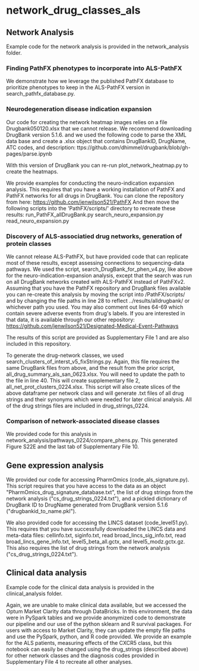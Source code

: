 # network_drug_classes_als

## Network Analysis
Example code for the network analysis is provided in the network_analysis folder.

### Finding PathFX phenotypes to incorporate into ALS-PathFX
We demonstrate how we leverage the published PathFX database to prioritize phenotypes to keep in the ALS-PathFX version in search_pathfx_database.py.

### Neurodegeneration disease indication expansion
Our code for creating the network heatmap images relies on a file Drugbank050120.xlsx that we cannot release. We recommend downloading DrugBank version 5.1.6. and we used the following code to parse the XML data base and create a .xlsx object that contains DrugBankID, DrugName, ATC codes, and description: ttps://github.com/dhimmel/drugbank/blob/gh-pages/parse.ipynb

With this version of DrugBank you can re-run plot_network_heatmap.py to create the heatmaps.

We provide examples for conducting the neuro-indication expansion analysis. This requires that you have a working installation of PathFX and PathFX networks for all drugs in DrugBank. You can clone the repository from here: https://github.com/jenwilson521/PathFX
And then move the following scripts into the 'PathFX/scripts/' directory to recreate these results:
run_PathFX_allDrugBank.py
search_neuro_expansion.py
read_neuro_expansion.py
### Discovery of ALS-associatied drug networks, generation of protein classes
We cannot release ALS-PathFX, but have provided code that can replicate most of these results, except assessing connections to sequencing-data pathways. We used the script, search_DrugBank_for_phen_v4.py, like above for the neuro-indication-expansion analysis, except that the search was run on all DrugBank networks created with ALS-PathFX instead of PathFXv2. Assuming that you have the PathFX repository and DrugBank files available you can re-create this analysis by moving the script into /PathFX/scripts/ and by changing the file paths in line 28 to reflect ../results/alldrugbank/ or whichever path you used. You may also comment out lines 64-69 which contain severe adverse events from drug's labels. If you are interested in that data, it is available through our other repository: https://github.com/jenwilson521/Designated-Medical-Event-Pathways

The results of this script are provided as Supplementary File 1 and are also included in this repository. 

To generate the drug-network classes, we used search_clusters_of_interst_v5_fixStrings.py. Again, this file requires the same DrugBank files from above, and the result from the prior script, all_drug_summary_als_san_0623.xlsx. You will need to update the path to the file in line 40. This will create supplementary file 2, all_net_prot_clusters_0224.xlsx. This script will also create slices of the above dataframe per network class and will generate .txt files of all drug strings and their synonyms which were needed for later clinical analysis. All of the drug strings files are included in drug_strings_0224.

### Comparison of network-associated disease classes
We provided code for this analysis in network_analysis/pathways_0224/compare_phens.py. This generated Figure S22E and the last tab of Supplementary File 10.

## Gene expression analysis
We provided our code for accessing PharmOmics (code_als_signature.py). This script requires that you have access to the data as an object "PharmOmics_drug_signature_database.txt", the list of drug strings from the network analysis ("cs_drug_strings_0224.txt"), and a pickled dictionary of DrugBank ID to DrugName generated from DrugBank version 5.1.6 ("drugbankid_to_name.pkl").

We also provided code for accessing the LINCS dataset (code_level51.py). This requires that you have successfully downloaded the LINCS data and meta-data files: cellinfo.txt, siginfo.txt, read broad_lincs_sig_info.txt, read broad_lincs_gene_info.txt, level5_beta_all.gctx, and level5_modz.gctx.gz. This also requires the list of drug strings from the network analysis ("cs_drug_strings_0224.txt").

## Clinical data analysis
Example code for the clinical data analysis is provided in the clinical_analysis folder.

Again, we are unable to make clinical data available, but we accessed the Optum Market Clarity data through DataBricks. In this environment, the data were in PySpark tables and we provide anonymized code to demonstrate our pipeline and our use of the python sklearn and R survival packages. For users with access to Market Clarity, they can update the empty file paths and use the PySpark, python, and R code provided. We provide an example for the ALS patients, measuring effects of the CXCR5 class, but this notebook can easily be changed using the drug_strings (described above) for other network classes and the diagnosis codes provided in Supplementary File 4 to recreate all other analyses.
